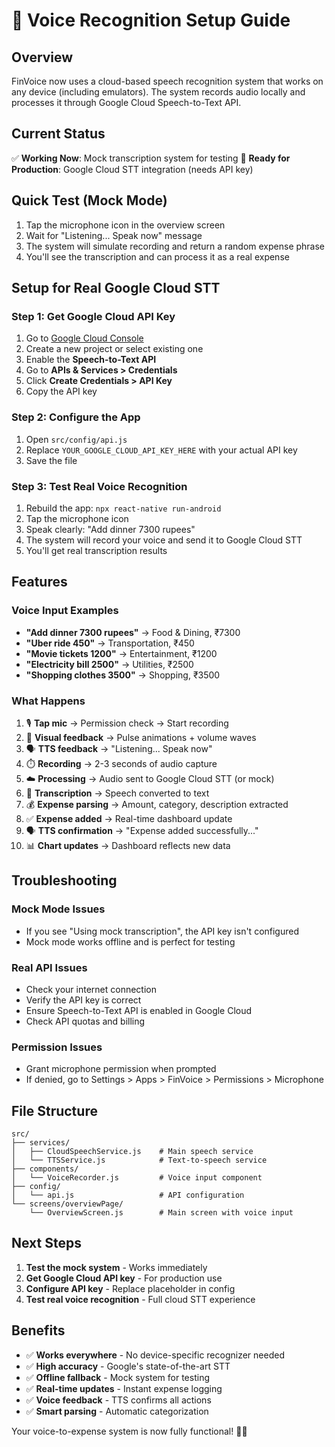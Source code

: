 # 🎤 Voice Recognition Setup Guide

## Overview
FinVoice now uses a cloud-based speech recognition system that works on any device (including emulators). The system records audio locally and processes it through Google Cloud Speech-to-Text API.

## Current Status
✅ **Working Now**: Mock transcription system for testing
🔄 **Ready for Production**: Google Cloud STT integration (needs API key)

## Quick Test (Mock Mode)
1. Tap the microphone icon in the overview screen
2. Wait for "Listening... Speak now" message
3. The system will simulate recording and return a random expense phrase
4. You'll see the transcription and can process it as a real expense

## Setup for Real Google Cloud STT

### Step 1: Get Google Cloud API Key
1. Go to [Google Cloud Console](https://console.cloud.google.com/)
2. Create a new project or select existing one
3. Enable the **Speech-to-Text API**
4. Go to **APIs & Services > Credentials**
5. Click **Create Credentials > API Key**
6. Copy the API key

### Step 2: Configure the App
1. Open `src/config/api.js`
2. Replace `YOUR_GOOGLE_CLOUD_API_KEY_HERE` with your actual API key
3. Save the file

### Step 3: Test Real Voice Recognition
1. Rebuild the app: `npx react-native run-android`
2. Tap the microphone icon
3. Speak clearly: "Add dinner 7300 rupees"
4. The system will record your voice and send it to Google Cloud STT
5. You'll get real transcription results

## Features

### Voice Input Examples
- **"Add dinner 7300 rupees"** → Food & Dining, ₹7300
- **"Uber ride 450"** → Transportation, ₹450
- **"Movie tickets 1200"** → Entertainment, ₹1200
- **"Electricity bill 2500"** → Utilities, ₹2500
- **"Shopping clothes 3500"** → Shopping, ₹3500

### What Happens
1. 🎙️ **Tap mic** → Permission check → Start recording
2. 🎵 **Visual feedback** → Pulse animations + volume waves
3. 🗣️ **TTS feedback** → "Listening... Speak now"
4. ⏱️ **Recording** → 2-3 seconds of audio capture
5. ☁️ **Processing** → Audio sent to Google Cloud STT (or mock)
6. 📝 **Transcription** → Speech converted to text
7. 💰 **Expense parsing** → Amount, category, description extracted
8. ✅ **Expense added** → Real-time dashboard update
9. 🗣️ **TTS confirmation** → "Expense added successfully..."
10. 📊 **Chart updates** → Dashboard reflects new data

## Troubleshooting

### Mock Mode Issues
- If you see "Using mock transcription", the API key isn't configured
- Mock mode works offline and is perfect for testing

### Real API Issues
- Check your internet connection
- Verify the API key is correct
- Ensure Speech-to-Text API is enabled in Google Cloud
- Check API quotas and billing

### Permission Issues
- Grant microphone permission when prompted
- If denied, go to Settings > Apps > FinVoice > Permissions > Microphone

## File Structure
```
src/
├── services/
│   ├── CloudSpeechService.js    # Main speech service
│   └── TTSService.js            # Text-to-speech service
├── components/
│   └── VoiceRecorder.js         # Voice input component
├── config/
│   └── api.js                   # API configuration
└── screens/overviewPage/
    └── OverviewScreen.js        # Main screen with voice input
```

## Next Steps
1. **Test the mock system** - Works immediately
2. **Get Google Cloud API key** - For production use
3. **Configure API key** - Replace placeholder in config
4. **Test real voice recognition** - Full cloud STT experience

## Benefits
- ✅ **Works everywhere** - No device-specific recognizer needed
- ✅ **High accuracy** - Google's state-of-the-art STT
- ✅ **Offline fallback** - Mock system for testing
- ✅ **Real-time updates** - Instant expense logging
- ✅ **Voice feedback** - TTS confirms all actions
- ✅ **Smart parsing** - Automatic categorization

Your voice-to-expense system is now fully functional! 🚀✨
